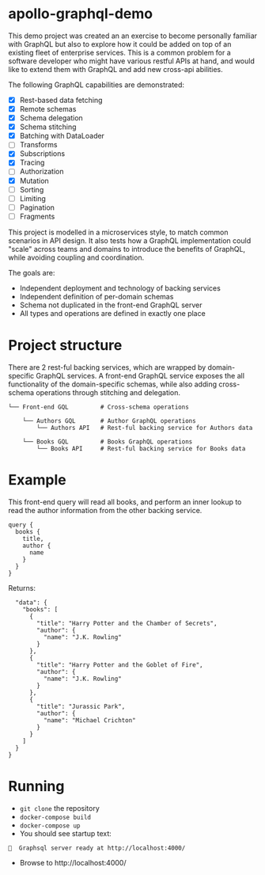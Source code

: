 # apollo-graphql-demo

This demo project was created an an exercise to become personally familiar with GraphQL but also to explore how it could be added on top of an existing fleet of enterprise services.  This is a common problem for a software developer who might have various restful APIs at hand, and would like to extend them with GraphQL and add new cross-api abilities.  

The following GraphQL capabilities are demonstrated:
- [x] Rest-based data fetching
- [x] Remote schemas
- [x] Schema delegation
- [x] Schema stitching
- [x] Batching with DataLoader
- [ ] Transforms
- [x] Subscriptions
- [x] Tracing
- [ ] Authorization
- [x] Mutation
- [ ] Sorting
- [ ] Limiting
- [ ] Pagination
- [ ] Fragments

This project is modelled in a microservices style, to match common scenarios in API design.  It also tests how a GraphQL implementation could "scale" across teams and domains to introduce the benefits of GraphQL, while avoiding coupling and coordination.

The goals are:
- Independent deployment and technology of backing services
- Independent definition of per-domain schemas
- Schema not duplicated in the front-end GraphQL server
- All types and operations are defined in exactly one place

# Project structure

There are 2 rest-ful backing services, which are wrapped by domain-specific GraphQL services.  A front-end GraphQL service exposes the all functionality of the domain-specific schemas, while also adding cross-schema operations through stitching and delegation. 

    └── Front-end GQL         # Cross-schema operations

        └── Authors GQL       # Author GraphQL operations
            └── Authors API   # Rest-ful backing service for Authors data

        └── Books GQL         # Books GraphQL operations
            └── Books API     # Rest-ful backing service for Books data

# Example

This front-end query will read all books, and perform an inner lookup to read the author information from the other backing service.

```
query {
  books {
    title,
    author {
      name
    }
  }
}
```

Returns:
```{
  "data": {
    "books": [
      {
        "title": "Harry Potter and the Chamber of Secrets",
        "author": {
          "name": "J.K. Rowling"
        }
      },
      {
        "title": "Harry Potter and the Goblet of Fire",
        "author": {
          "name": "J.K. Rowling"
        }
      },
      {
        "title": "Jurassic Park",
        "author": {
          "name": "Michael Crichton"
        }
      }
    ]
  }
}
```

# Running

* `git clone` the repository
* `docker-compose build`
* `docker-compose up`
* You should see startup text: 
```
🚀  Graphsql server ready at http://localhost:4000/
```
* Browse to http://localhost:4000/
